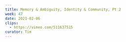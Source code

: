 ```yaml
---
title: Memory & Ambiguity, Identity & Community, Pt 2
week: 47
date: 2021-02-06
clips:
  - https://vimeo.com/511637515
curator: Tim
---
```

